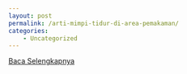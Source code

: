 ```yaml
---
layout: post
permalink: /arti-mimpi-tidur-di-area-pemakaman/
categories:
    - Uncategorized
---
```


[Baca Selengkapnya](/09)